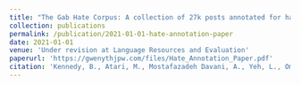 ```yaml
---
title: "The Gab Hate Corpus: A collection of 27k posts annotated for hate speech"
collection: publications
permalink: /publication/2021-01-01-hate-annotation-paper
date: 2021-01-01
venue: 'Under revision at Language Resources and Evaluation'
paperurl: 'https://gwenythjpw.com/files/Hate_Annotation_Paper.pdf'
citation: 'Kennedy, B., Atari, M., Mostafazadeh Davani, A., Yeh, L., Omrani, A., Kim, Y., Coombs, K., Jr., Havaldar, S., Portillo-Wightman, G., Gonzalez, E., Hoover, J., Azatian, A., Hussain, A., Lara, A., Cardenas, G., Omary, A., Park, C., Wang, X., Wijaya, C., Zhang, Y., Meyerowitz, B., &amp; Dehghani, M. (under revision at Language Resources and Evaluation). The Gab Hate Corpus: A collection of 27k posts annotated for hate speech. Preprint available at https://doi.org/10.31234/osf.io/hqjxn.'
---
```

